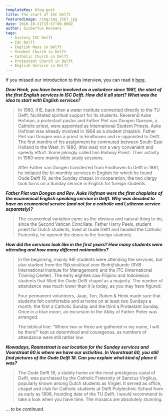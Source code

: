```yaml
---
templateKey: blog-post
title: The start of ISC Delft
featuredimage: /img/img_2567.jpg
date: 2016-10-21T15:57:00.000Z
author: Gisbertus Hermans
tags:
  - history ISC Delft
  - ISC Delft
  - English Mass in Delft
  - Student Church in Delft
  - Catholic Church in Delft
  - Protestant Church in Delft
  - English Service in Delft
---
```

If you missed our introduction to this interview, you can read it <a href="https://www.iscdelft.nl/blog/2019-08-19-history-isc-delft/">here</a>.



<strong><em>Dear Henk, you have been involved as a volunteer since 1981, the start of the first English services in ISC Delft. How did it all start? What was the idea to start with English services?</em></strong>

<blockquote>In 1980, IHE, back then a water institute connected directly to the TU Delft, facilitated spiritual support for its students. Reverend Auke Hofman, a protestant pastor and Father Piet van Dongen Opream, a Catholic priest, were appointed as International Student Priests. Auke Hofman was already involved in 1968 as a student chaplain. Father Piet van Dongen was a priest in Eindhoven and re-appointed to Delft. The first months of his assignment he commuted between South-East Holland to the West. In 1980, (this was) not a very convenient and speedy effort. Some jokingly called him Railway Priest. Their activity in 1980 were mainly bible study sessions.



After Father van Dongen transferred from Eindhoven to Delft in 1981, he initiated the bi-monthly services in English for which he found Oude Delft 18, as the Sunday chapel. In cooperation, the two clergy took turns on a Sunday service in English for foreign students.</blockquote>

<strong><em>Father Piet van Dongen and Rev. Auke Hofman were the first chaplains of the ecumenical English speaking service in Delft. Why was decided to have an ecumenical service (and not for a catholic and Lutheran service separately)?</em></strong>

<blockquote>The ecumenical variation came as the obvious and natural thing to do, since the Second Vatican Conciliate. Father Harry Peels, student priest for Dutch students, lived at Oude Delft and headed the Catholic Fraternity, he opened the doors to the foreign students.</blockquote>

<strong><em>How did the services look like in the first years? How many students were attending and how many different nationalities? </em></strong>

<blockquote>In the beginning, mainly IHE students were attending the services, but also student from the Rijksinstituut voor Bedrijfskunde (RVB - International Institute for Management) and the ITC (International Training Center). The early eighties saw Filipino and Indonesian students that filled the Oude Delft chapel as a majority. The number of attendance was much lower than it is today, as you may have figured.



Four permanent volunteers, Jaap, Ton, Ruben &amp; Henk made sure that students felt comfortable and at home on at least two Sundays a month; the first a Catholic Sunday and the third a Protestant Sunday. Once in a blue moon, an excursion to the Abby of Father Pieter was arranged.



The biblical line: “Where two or three are gathered in my name, I will be there!” kept us determined and courageous, as numbers of attendance were still rather low.</blockquote>

<strong><em>Nowadays, Raamstraat is our location for the Sunday services and Voorstraat 60 is where we have our activities. In Voorstraat 60, you still find pictures of the Oude Delft 18. Can you explain what kind of place it was?</em></strong>

<blockquote>The Oude Delft 18, a stately home on the most prestigious canal of Delft, was purchased by the Catholic Fraternity of Sanctus Virgilius, popularly known among Dutch students as Virgiel. It served as office, chapel and club for Catholic students at Delft Polytechnic School from as early as 1898, founding date of the TU Delft. I would recommend to take a look when you have time. The mosaics are absolutely stunning.</blockquote>

<em>... to be continued.</em>
